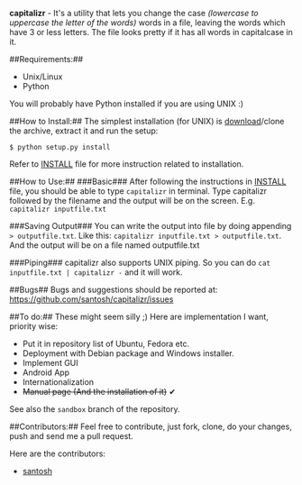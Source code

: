 **capitalizr** - It's a utility that lets you change the case *(lowercase to
uppercase the letter of the words)* words in a file, leaving the words which
have 3 or less letters. The file looks pretty if it has all words in
capitalcase in it.

##Requirements:##
 * Unix/Linux
 * Python

You will probably have Python installed if you are using UNIX :)

##How to Install:##
The simplest installation (for UNIX) is [download][3]/clone the archive, extract
it and run the setup:

    $ python setup.py install

Refer to [INSTALL][1] file for more instruction related to installation.

##How to Use:##
###Basic###
After following the instructions in [INSTALL][1] file, you should be able
to type `capitalizr` in terminal. Type capitalizr followed by the filename
and the output will be on the screen. E.g. `capitalizr inputfile.txt`

###Saving Output###
You can write the output into file by doing appending `> outputfile.txt`.
Like this: `capitalizr inputfile.txt > outputfile.txt`. And the output will
be on a file named outputfile.txt

###Piping###
capitalizr also supports UNIX piping. So you can do
`cat inputfile.txt | capitalizr -` and it will work.

##Bugs##
Bugs and suggestions should be reported at: https://github.com/santosh/capitalizr/issues

##To do:##
These might seem silly ;) Here are implementation I want, priority wise:

 * Put it in repository list of Ubuntu, Fedora etc.
 * Deployment with Debian package and Windows installer.
 * Implement GUI
 * Android App
 * Internationalization
 * ~~Manual page (And the installation of it)~~ ✔

See also the `sandbox` branch of the repository.

##Contributors:##
Feel free to contribute, just fork, clone, do your changes, push and send me
a pull request.

Here are the contributors:

<!-- only add yourself if you think you really contributed -->

 * [santosh][2]

  [1]: https://github.com/santosh/capitalizr/blob/master/INSTALL.md
  [2]: https://github.com/santosh
  [3]: https://github.com/santosh/capitalizr/archive/master.zip
